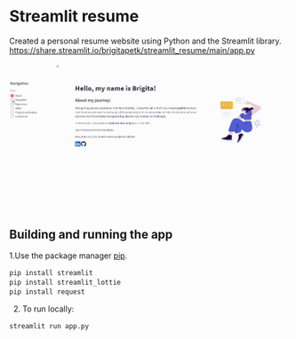 # Streamlit resume

Created a personal resume website using Python and the Streamlit library. 
https://share.streamlit.io/brigitapetk/streamlit_resume/main/app.py

![Resume Animation](https://github.com/BrigitaPetk/Streamlit_resume/blob/main/resume.gif)

## Building and running the app

1.Use the package manager [pip](https://pip.pypa.io/en/stable/). 
```sh
pip install streamlit
pip install streamlit_lottie
pip install request
```
2. To run locally: 
```sh
streamlit run app.py
```
